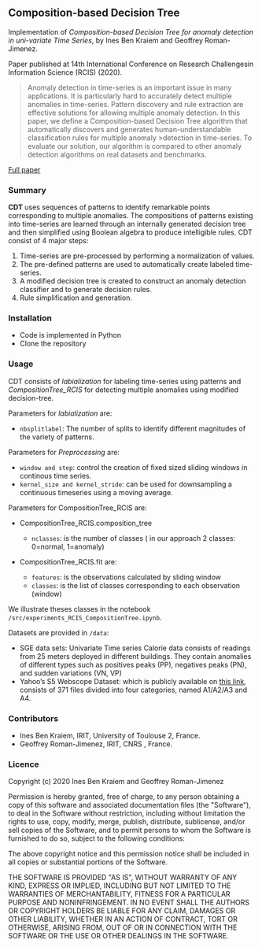 ## Composition-based Decision Tree
Implementation of *Composition-based Decision Tree for anomaly detection in uni-variate Time Series*, by Ines Ben Kraiem and Geoffrey Roman-Jimenez. 

Paper published at 14th International Conference on Research Challengesin Information Science (RCIS) (2020).

>Anomaly detection in time-series is an important issue in many applications. It is particularly hard to accurately detect multiple anomalies in time-series. Pattern discovery and rule extraction are effective solutions for allowing multiple anomaly detection. 
>In this paper, we define a Composition-based Decision Tree algorithm that automatically discovers and generates human-understandable classification rules for multiple anomaly >detection in time-series. To evaluate our solution, our algorithm is compared to other anomaly detection algorithms on real datasets and benchmarks.

[Full paper](https://link.springer.com/chapter/10.1007/978-3-030-50316-1_19)

### Summary
**CDT** uses sequences of patterns to identify remarkable points corresponding to multiple anomalies. The compositions of patterns existing into time-series are learned through an internally generated decision tree and then simplified using Boolean algebra to produce intelligible rules.
CDT consist of 4 major steps:
1. Time-series are pre-processed by performing a normalization of values.
2. The pre-defined patterns are used to automatically create labeled time-series.
3. A modified decision tree is created to construct an anomaly detection classifier and to generate decision rules.
4. Rule simplification and generation. 

### Installation
* Code is implemented in Python
* Clone the repository

### Usage 
CDT consists of *labialization* for labeling time-series using patterns and *CompositionTree_RCIS* for detecting multiple anomalies using modified decision-tree.

Parameters for *labialization* are:

* `nbsplitlabel`: The number of splits to identify different magnitudes of the variety of patterns. 

Parameters for *Preprocessing* are:
* `window and step`: control the creation of fixed sized sliding windows in continous time series.
* `kernel_size and kernel_stride`: can be used for downsampling a continuous timeseries using a moving average.

Parameters for CompositionTree_RCIS are:
* CompositionTree_RCIS.composition_tree
    * `nclasses`: is the number of classes ( in our approach  2 classes: 0=normal, 1=anomaly) 

* CompositionTree_RCIS.fit are:
    * `features`: is the observations calculated by sliding window
    * `classes`: is the list of classes corresponding to each observation (window)

We illustrate theses classes in the notebook `/src/experiments_RCIS_CompositionTree.ipynb`.

Datasets are provided in `/data`:
* SGE data sets: Univariate Time series Calorie data consists of readings from 25 meters deployed in different buildings.
They contain anomalies of different types such as  positives peaks (PP), negatives peaks (PN), and sudden variations (VN, VP)
* Yahoo’s S5 Webscope Dataset: which is publicly available on [this link](https://webscope.sandbox.yahoo.com/catalog.php?datatype=s&did=70), consists of 371 files divided into four categories, named A1/A2/A3 and A4. 

### Contributors
* Ines Ben Kraiem, IRIT, University of Toulouse 2, France.
* Geoffrey Roman-Jimenez, IRIT, CNRS , France.


### Licence
Copyright (c) 2020 Ines Ben Kraiem and Geoffrey Roman-Jimenez

Permission is hereby granted, free of charge, to any person obtaining a copy
of this software and associated documentation files (the "Software"), to deal
in the Software without restriction, including without limitation the rights
to use, copy, modify, merge, publish, distribute, sublicense, and/or sell
copies of the Software, and to permit persons to whom the Software is
furnished to do so, subject to the following conditions:

The above copyright notice and this permission notice shall be included in all
copies or substantial portions of the Software.

THE SOFTWARE IS PROVIDED "AS IS", WITHOUT WARRANTY OF ANY KIND, EXPRESS OR
IMPLIED, INCLUDING BUT NOT LIMITED TO THE WARRANTIES OF MERCHANTABILITY,
FITNESS FOR A PARTICULAR PURPOSE AND NONINFRINGEMENT. IN NO EVENT SHALL THE
AUTHORS OR COPYRIGHT HOLDERS BE LIABLE FOR ANY CLAIM, DAMAGES OR OTHER
LIABILITY, WHETHER IN AN ACTION OF CONTRACT, TORT OR OTHERWISE, ARISING FROM,
OUT OF OR IN CONNECTION WITH THE SOFTWARE OR THE USE OR OTHER DEALINGS IN THE
SOFTWARE.
